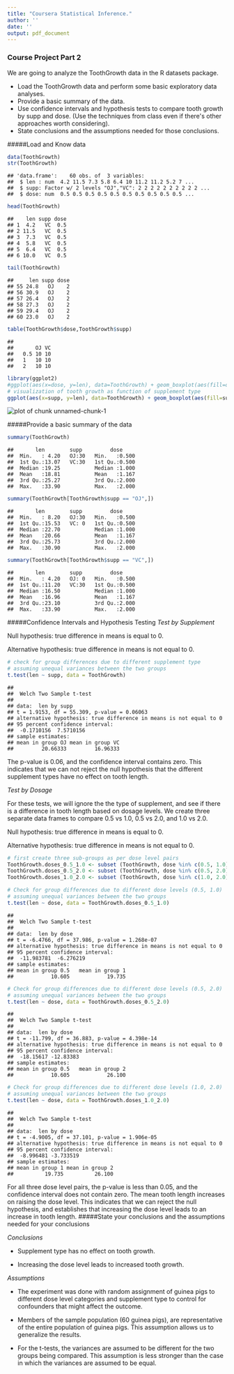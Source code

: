 ```yaml
---
title: "Coursera Statistical Inference."
author: ''
date: ''
output: pdf_document
---
```


### Course Project Part 2
We are going to analyze the ToothGrowth data in the R datasets package.

- Load the ToothGrowth data and perform some basic exploratory data analyses.
- Provide a basic summary of the data.
- Use confidence intervals and hypothesis tests to compare tooth growth by supp and dose. (Use the techniques from class even if there's other approaches worth considering).
- State conclusions and the assumptions needed for those conclusions. 

#####Load and Know data

```r
data(ToothGrowth)
str(ToothGrowth)
```

```
## 'data.frame':	60 obs. of  3 variables:
##  $ len : num  4.2 11.5 7.3 5.8 6.4 10 11.2 11.2 5.2 7 ...
##  $ supp: Factor w/ 2 levels "OJ","VC": 2 2 2 2 2 2 2 2 2 2 ...
##  $ dose: num  0.5 0.5 0.5 0.5 0.5 0.5 0.5 0.5 0.5 0.5 ...
```

```r
head(ToothGrowth)
```

```
##    len supp dose
## 1  4.2   VC  0.5
## 2 11.5   VC  0.5
## 3  7.3   VC  0.5
## 4  5.8   VC  0.5
## 5  6.4   VC  0.5
## 6 10.0   VC  0.5
```

```r
tail(ToothGrowth)
```

```
##     len supp dose
## 55 24.8   OJ    2
## 56 30.9   OJ    2
## 57 26.4   OJ    2
## 58 27.3   OJ    2
## 59 29.4   OJ    2
## 60 23.0   OJ    2
```

```r
table(ToothGrowth$dose,ToothGrowth$supp)
```

```
##      
##       OJ VC
##   0.5 10 10
##   1   10 10
##   2   10 10
```

```r
library(ggplot2)
#ggplot(aes(x=dose, y=len), data=ToothGrowth) + geom_boxplot(aes(fill=dose))
# visualization of tooth growth as function of supplement type
ggplot(aes(x=supp, y=len), data=ToothGrowth) + geom_boxplot(aes(fill=supp))
```

![plot of chunk unnamed-chunk-1](figure/unnamed-chunk-1-1.png) 

#####Provide a basic summary of the data

```r
summary(ToothGrowth)
```

```
##       len        supp         dose      
##  Min.   : 4.20   OJ:30   Min.   :0.500  
##  1st Qu.:13.07   VC:30   1st Qu.:0.500  
##  Median :19.25           Median :1.000  
##  Mean   :18.81           Mean   :1.167  
##  3rd Qu.:25.27           3rd Qu.:2.000  
##  Max.   :33.90           Max.   :2.000
```

```r
summary(ToothGrowth[ToothGrowth$supp == "OJ",])
```

```
##       len        supp         dose      
##  Min.   : 8.20   OJ:30   Min.   :0.500  
##  1st Qu.:15.53   VC: 0   1st Qu.:0.500  
##  Median :22.70           Median :1.000  
##  Mean   :20.66           Mean   :1.167  
##  3rd Qu.:25.73           3rd Qu.:2.000  
##  Max.   :30.90           Max.   :2.000
```

```r
summary(ToothGrowth[ToothGrowth$supp == "VC",])
```

```
##       len        supp         dose      
##  Min.   : 4.20   OJ: 0   Min.   :0.500  
##  1st Qu.:11.20   VC:30   1st Qu.:0.500  
##  Median :16.50           Median :1.000  
##  Mean   :16.96           Mean   :1.167  
##  3rd Qu.:23.10           3rd Qu.:2.000  
##  Max.   :33.90           Max.   :2.000
```
#####Confidence Intervals and Hypothesis Testing
*Test by Supplement*

Null hypothesis: true difference in means is equal to 0.

Alternative hypothesis: true difference in means is not equal to 0.

```r
# check for group differences due to different supplement type 
# assuming unequal variances between the two groups
t.test(len ~ supp, data = ToothGrowth)
```

```
## 
## 	Welch Two Sample t-test
## 
## data:  len by supp
## t = 1.9153, df = 55.309, p-value = 0.06063
## alternative hypothesis: true difference in means is not equal to 0
## 95 percent confidence interval:
##  -0.1710156  7.5710156
## sample estimates:
## mean in group OJ mean in group VC 
##         20.66333         16.96333
```
The p-value is 0.06, and the confidence interval contains zero. This indicates that we can not reject the null hypothesis that the different supplement types have no effect on tooth length.

*Test by Dosage*

For these tests, we will ignore the the type of supplement, and see if there is a difference in tooth length based on dosage levels. We create three separate data frames to compare 0.5 vs 1.0, 0.5 vs 2.0, and 1.0 vs 2.0.

Null hypothesis: true difference in means is equal to 0.

Alternative hypothesis: true difference in means is not equal to 0.


```r
# first create three sub-groups as per dose level pairs
ToothGrowth.doses_0.5_1.0 <- subset (ToothGrowth, dose %in% c(0.5, 1.0)) 
ToothGrowth.doses_0.5_2.0 <- subset (ToothGrowth, dose %in% c(0.5, 2.0)) 
ToothGrowth.doses_1.0_2.0 <- subset (ToothGrowth, dose %in% c(1.0, 2.0)) 

# Check for group differences due to different dose levels (0.5, 1.0)
# assuming unequal variances between the two groups
t.test(len ~ dose, data = ToothGrowth.doses_0.5_1.0)
```

```
## 
## 	Welch Two Sample t-test
## 
## data:  len by dose
## t = -6.4766, df = 37.986, p-value = 1.268e-07
## alternative hypothesis: true difference in means is not equal to 0
## 95 percent confidence interval:
##  -11.983781  -6.276219
## sample estimates:
## mean in group 0.5   mean in group 1 
##            10.605            19.735
```

```r
# Check for group differences due to different dose levels (0.5, 2.0)
# assuming unequal variances between the two groups
t.test(len ~ dose, data = ToothGrowth.doses_0.5_2.0)
```

```
## 
## 	Welch Two Sample t-test
## 
## data:  len by dose
## t = -11.799, df = 36.883, p-value = 4.398e-14
## alternative hypothesis: true difference in means is not equal to 0
## 95 percent confidence interval:
##  -18.15617 -12.83383
## sample estimates:
## mean in group 0.5   mean in group 2 
##            10.605            26.100
```

```r
# Check for group differences due to different dose levels (1.0, 2.0)
# assuming unequal variances between the two groups
t.test(len ~ dose, data = ToothGrowth.doses_1.0_2.0)
```

```
## 
## 	Welch Two Sample t-test
## 
## data:  len by dose
## t = -4.9005, df = 37.101, p-value = 1.906e-05
## alternative hypothesis: true difference in means is not equal to 0
## 95 percent confidence interval:
##  -8.996481 -3.733519
## sample estimates:
## mean in group 1 mean in group 2 
##          19.735          26.100
```
For all three dose level pairs, the p-value is less than 0.05, and the confidence interval does not contain zero. The mean tooth length increases on raising the dose level. This indicates that we can reject the null hypothesis, and establishes that increasing the dose level leads to an increase in tooth length.
#####State your conclusions and the assumptions needed for your conclusions

*Conclusions*

- Supplement type has no effect on tooth growth.

- Increasing the dose level leads to increased tooth growth.

*Assumptions*

- The experiment was done with random assignment of guinea pigs to different dose level categories and supplement type to control for confounders that might affect the outcome.

- Members of the sample population (60 guinea pigs), are representative of the entire population of guinea pigs. This assumption allows us to generalize the results.

- For the t-tests, the variances are assumed to be different for the two groups being compared. This assumption is less stronger than the case in which the variances are assumed to be equal.

